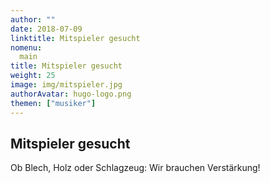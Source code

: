 ```yaml
---
author: ""
date: 2018-07-09
linktitle: Mitspieler gesucht
nomenu:
  main
title: Mitspieler gesucht
weight: 25
image: img/mitspieler.jpg
authorAvatar: hugo-logo.png
themen: ["musiker"]
---
```



## Mitspieler gesucht

Ob Blech, Holz oder Schlagzeug: Wir brauchen Verstärkung!
